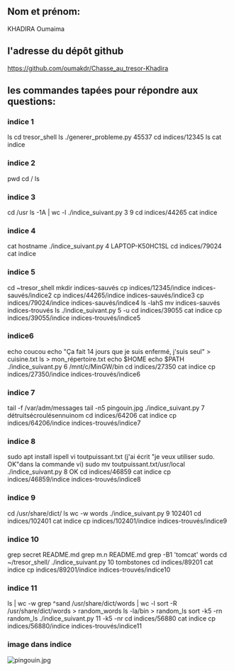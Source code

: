 ## Nom et prénom: 
KHADIRA Oumaima

## l'adresse du dépôt github
https://github.com/oumakdr/Chasse_au_tresor-Khadira

## les commandes tapées pour répondre aux questions:

### indice 1
ls
cd tresor_shell
ls
./generer_probleme.py 45537
cd indices/12345
ls
cat indice

### indice 2
pwd
cd /
ls


### indice 3 
cd /usr
ls -1A | wc -l
./indice_suivant.py 3 9 
cd indices/44265
cat indice


### indice 4 
cat hostname
./indice_suivant.py 4 LAPTOP-K50HC1SL
cd indices/79024
cat indice


### indice 5 
cd ~tresor_shell
mkdir indices-sauvés
cp indices/12345/indice indices-sauvés/indice2
cp indices/44265/indice indices-sauvés/indice3
cp indices/79024/indice indices-sauvés/indice4
ls -lahS
mv indices-sauvés indices-trouvés
ls
./indice_suivant.py 5 -u
cd indices/39055
cat indice
cp indices/39055/indice indices-trouvés/indice5


### indice6
echo coucou
echo "Ça fait 14 jours que je suis enfermé, j'suis seul" > cuisine.txt
ls > mon_répertoire.txt
echo $HOME
echo $PATH
./indice_suivant.py 6 /mnt/c/MinGW/bin
cd indices/27350
cat indice
cp indices/27350/indice indices-trouvés/indice6


### indice 7
tail -f /var/adm/messages
tail -n5 pingouin.jpg
./indice_suivant.py 7 détruitsécroulésennuinom
cd indices/64206
cat indice
cp indices/64206/indice indices-trouvés/indice7

### indice 8
sudo apt install ispell
vi toutpuissant.txt
(j'ai écrit "je veux utiliser sudo. OK"dans la commande vi)
sudo mv toutpuissant.txt/usr/local
./indice_suivant.py 8 OK
cd indices/46859
cat indice
cp indices/46859/indice indices-trouvés/indice8

### indice 9
cd /usr/share/dict/
ls
wc -w words
./indice_suivant.py 9 102401
cd indices/102401
cat indice
cp indices/102401/indice indices-trouvés/indice9

### indice 10
grep secret README.md
grep m.n README.md
grep -B1 'tomcat' words
cd ~/tresor_shell/
./indice_suivant.py 10 tombstones
cd indices/89201
cat indice
cp indices/89201/indice indices-trouvés/indice10

### indice 11
ls | wc -w
grep ^sand /usr/share/dict/words | wc -l
sort -R /usr/share/dict/words > random_words
ls -la/bin > random_ls
sort -k5 -rn random_ls
./indice_suivant.py 11 -k5 -nr
cd indices/56880
cat indice
cp indices/56880/indice indices-trouvés/indice11

### image dans indice
![pingouin.jpg](https://github.com/oumakdr/Chasse_au_tresor-Khadira/blob/main/pingouin.jpg)
